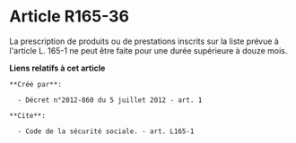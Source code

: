 # Article R165-36

La prescription de produits ou de prestations inscrits sur la liste prévue à l'article L. 165-1 ne peut être faite pour une
durée supérieure à douze mois.

**Liens relatifs à cet article**

	**Créé par**:

	  - Décret n°2012-860 du 5 juillet 2012 - art. 1

	**Cite**:

	  - Code de la sécurité sociale. - art. L165-1
